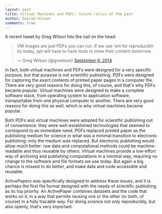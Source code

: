 ```yaml
---
layout: post
title: Virtual Machines and PDFs: future relics of the past
author: Konrad Hinsen
comments: true
---
```


A recent tweet by Greg Wilson hits the nail on the head:

<blockquote class="twitter-tweet" lang="en"><p>VM images are just PDFs you can run. If we use &#39;em for reproducibility today, ppl will have to hack tools to mine their content tomorrow.</p>&mdash; Greg Wilson (@gvwilson) <a href="https://twitter.com/gvwilson/status/508402669825060864">September 6, 2014</a></blockquote>
<script async src="//platform.twitter.com/widgets.js" charset="utf-8"></script>

In fact, both virtual machines and PDFs were designed for a very
specific purpose, but that purpose is not scientific publishing. PDFs
were designed for capturing the exact contents of printed paper pages
in a computer file. There are very good reasons for doing this, of
course, and that's why PDFs became popular. Virtual machines were
designed to make a complete software stack, from operating system to
application software, transportable from one physical computer to
another. There are very good reasons for doing this as well, which is
why virtual machines became popular.

Both PDFs and virtual machines were adopted for scientific publishing
out of convenience: they were well-established technologies that
seemed to correspond to an immediate need. PDFs replaced printed paper
as the publishing medium for science in what was a minimal transition
to electronic publishing: only the medium was replaced. But electronic
publishing would allow much better: raw data and computational methods
could be machine-readable and thus reusable by others. Virtual
machines provide a low-effort way of archiving and publishing
computations in a minimal way, requiring no change to the software and
file formats we use today. But again a big chance is missed to do
better, and make data and code accessible and reusable.

ActivePapers was specifically designed to address these issues, and it
is perhaps the first file format designed with the needs of scientific
publishing as its top priority. An ActivePaper combines datasets and
the code that works on it, in a way that permits reusing one or the
other (or both, of course) in a fully tracable way. For doing science
not only reproducibly, but also openly, that's very important.


